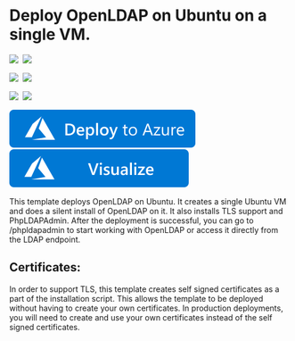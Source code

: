 # Deploy OpenLDAP on Ubuntu on a single VM.

<IMG SRC="https://azurequickstartsservice.blob.core.windows.net/badges/openldap-singlevm-ubuntu/PublicLastTestDate.svg" />&nbsp;
<IMG SRC="https://azurequickstartsservice.blob.core.windows.net/badges/openldap-singlevm-ubuntu/PublicDeployment.svg" />&nbsp;

<IMG SRC="https://azurequickstartsservice.blob.core.windows.net/badges/openldap-singlevm-ubuntu/FairfaxLastTestDate.svg" />&nbsp;
<IMG SRC="https://azurequickstartsservice.blob.core.windows.net/badges/openldap-singlevm-ubuntu/FairfaxDeployment.svg" />&nbsp;

<IMG SRC="https://azurequickstartsservice.blob.core.windows.net/badges/openldap-singlevm-ubuntu/BestPracticeResult.svg" />&nbsp;
<IMG SRC="https://azurequickstartsservice.blob.core.windows.net/badges/openldap-singlevm-ubuntu/CredScanResult.svg" />&nbsp;

<a href="https://portal.azure.com/#create/Microsoft.Template/uri/https%3A%2F%2Fraw.githubusercontent.com%2FAzure%2Fazure-quickstart-templates%2Fmaster%2Fopenldap-singlevm-ubuntu%2Fazuredeploy.json" target="_blank"><img src="https://raw.githubusercontent.com/Azure/azure-quickstart-templates/master/1-CONTRIBUTION-GUIDE/images/deploytoazure.svg?sanitize=true"/></a>
<a href="http://armviz.io/#/?load=https%3A%2F%2Fraw.githubusercontent.com%2FAzure%2Fazure-quickstart-templates%2Fmaster%2Fopenldap-singlevm-ubuntu%2Fazuredeploy.json" target="_blank">
    <img src="https://raw.githubusercontent.com/Azure/azure-quickstart-templates/master/1-CONTRIBUTION-GUIDE/images/visualizebutton.svg?sanitize=true"/>
</a>

This template deploys OpenLDAP on Ubuntu. It creates a single Ubuntu VM and does a silent install of OpenLDAP on it. It also installs TLS support and PhpLDAPAdmin. After the deployment is successful, you can go to /phpldapadmin to start working with OpenLDAP or access it directly from the LDAP endpoint.

## Certificates:
In order to support TLS, this template creates self signed certificates as a part of the installation script. This allows the template to be deployed without having to create your own certificates. In production deployments, you will need to create and use your own certificates instead of the self signed certificates.

